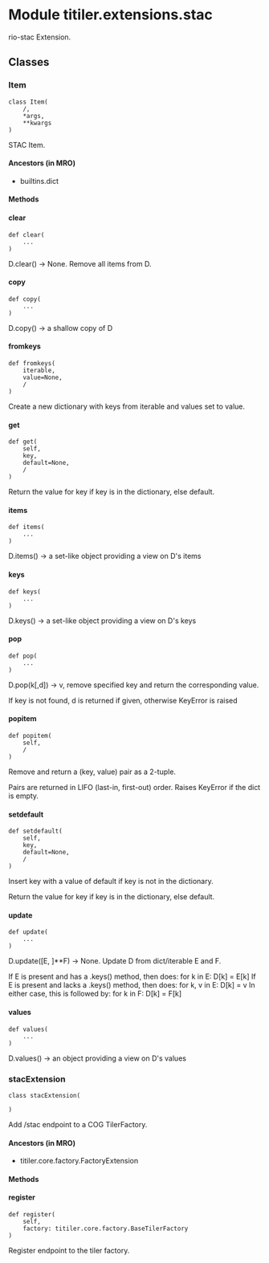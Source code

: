 # Module titiler.extensions.stac

rio-stac Extension.

## Classes

### Item

```python3
class Item(
    /,
    *args,
    **kwargs
)
```

STAC Item.

#### Ancestors (in MRO)

* builtins.dict

#### Methods

    
#### clear

```python3
def clear(
    ...
)
```

D.clear() -> None.  Remove all items from D.

    
#### copy

```python3
def copy(
    ...
)
```

D.copy() -> a shallow copy of D

    
#### fromkeys

```python3
def fromkeys(
    iterable,
    value=None,
    /
)
```

Create a new dictionary with keys from iterable and values set to value.

    
#### get

```python3
def get(
    self,
    key,
    default=None,
    /
)
```

Return the value for key if key is in the dictionary, else default.

    
#### items

```python3
def items(
    ...
)
```

D.items() -> a set-like object providing a view on D's items

    
#### keys

```python3
def keys(
    ...
)
```

D.keys() -> a set-like object providing a view on D's keys

    
#### pop

```python3
def pop(
    ...
)
```

D.pop(k[,d]) -> v, remove specified key and return the corresponding value.

If key is not found, d is returned if given, otherwise KeyError is raised

    
#### popitem

```python3
def popitem(
    self,
    /
)
```

Remove and return a (key, value) pair as a 2-tuple.

Pairs are returned in LIFO (last-in, first-out) order.
Raises KeyError if the dict is empty.

    
#### setdefault

```python3
def setdefault(
    self,
    key,
    default=None,
    /
)
```

Insert key with a value of default if key is not in the dictionary.

Return the value for key if key is in the dictionary, else default.

    
#### update

```python3
def update(
    ...
)
```

D.update([E, ]**F) -> None.  Update D from dict/iterable E and F.

If E is present and has a .keys() method, then does:  for k in E: D[k] = E[k]
If E is present and lacks a .keys() method, then does:  for k, v in E: D[k] = v
In either case, this is followed by: for k in F:  D[k] = F[k]

    
#### values

```python3
def values(
    ...
)
```

D.values() -> an object providing a view on D's values

### stacExtension

```python3
class stacExtension(
    
)
```

Add /stac endpoint to a COG TilerFactory.

#### Ancestors (in MRO)

* titiler.core.factory.FactoryExtension

#### Methods

    
#### register

```python3
def register(
    self,
    factory: titiler.core.factory.BaseTilerFactory
)
```

Register endpoint to the tiler factory.